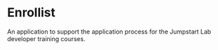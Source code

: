 # Enrollist

An application to support the application process for the Jumpstart Lab developer training courses.
